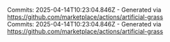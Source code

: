 Commits: 2025-04-14T10:23:04.846Z - Generated via https://github.com/marketplace/actions/artificial-grass
<br>
Commits: 2025-04-14T10:23:04.846Z - Generated via https://github.com/marketplace/actions/artificial-grass
<br>
